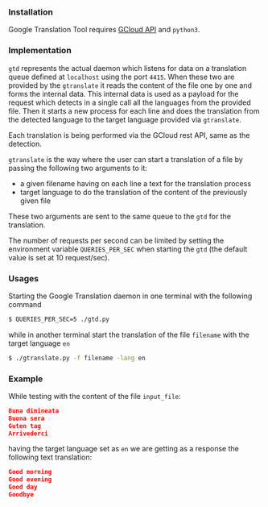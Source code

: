 

### Installation
Google Translation Tool requires [GCloud API](https://cloud.google.com/translate/docs/quickstart)
and `python3`.

### Implementation
`gtd` represents the actual daemon which listens for data on a translation queue 
defined at `localhost` using the port `4415`. When these two are provided by the 
`gtranslate` it reads the content of the file one by one and forms the internal 
data. This internal data is used as a payload for the request which detects in a 
single call all the languages from the provided file. Then it starts a new process 
for each line and does the translation from the detected language to the target 
language provided via `gtranslate`. 

Each translation is being performed via the GCloud rest API, same as the detection.

`gtranslate` is the way where the user can start a translation of a file by passing 
the following two arguments to it: 

- a given filename having on each line a text for the translation process
- target language to do the translation of the content of the previously given file

These two arguments are sent to the same queue to the `gtd` for the translation.

The number of requests per second can be limited by setting the environment variable
`QUERIES_PER_SEC` when starting the `gtd` (the default value is set at 10 request/sec).

### Usages

Starting the Google Translation daemon in one terminal with the following command 
```sh
$ QUERIES_PER_SEC=5 ./gtd.py
```

while in another terminal start the translation of the file `filename` with the target
language `en`
```sh
$ ./gtranslate.py -f filename -lang en
```

### Example

While testing with the content of the file `input_file`:
```json
Buna dimineata
Buona sera
Guten tag
Arrivederci
```

having the target language set as `en` we are getting as a response the following text translation:
```json
Good morning
Good evening
Good day
Goodbye
```
